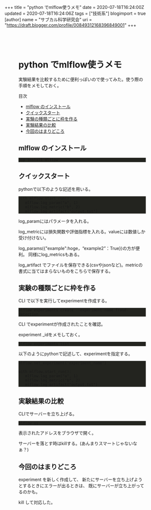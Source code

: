 +++
title = "python でmlflow使うメモ"
date = 2020-07-18T16:24:00Z
updated = 2020-07-18T16:24:06Z
tags = ["技術系"]
blogimport = true 
[author]
	name = "サブカル科学研究会"
	uri = "https://draft.blogger.com/profile/00849312168396849001"
+++

<html><head>      <meta charset="utf-8">      <meta name="viewport" content="width=device-width, initial-scale=1, shrink-to-fit=no">      <link rel="stylesheet" href="https://cdnjs.cloudflare.com/ajax/libs/highlight.js/9.15.6/styles/monokai-sublime.min.css" integrity="sha256-kTdkFYZP3TqSvlJAUiZ6/s5L2xu4xsdU9eYMWsKOk74=" crossorigin="anonymous">			<link rel="stylesheet" href="https://cdnjs.cloudflare.com/ajax/libs/github-markdown-css/3.0.1/github-markdown.min.css" integrity="sha256-HbgiGHMLxHZ3kkAiixyvnaaZFNjNWLYKD/QG6PWaQPc=" crossorigin="anonymous">			<link rel="stylesheet" href="/css/guest.bundle.css?v=0.13.0"><style type="text/css">      .markdown-body { 			  box-sizing: border-box; 			  min-width: 200px; 			  max-width: 980px; 			  margin: 0 auto; 			  padding: 45px; 			} 			.markdown-body pre { 			  background: #23241f; 			} 			.markdown-body strong, 			.markdown-body h1, 			.markdown-body h2, 			.markdown-body h3, 			.markdown-body h4, 			.markdown-body h5 { 			  font-weight: 700; 			} 			@media (max-width: 767px) { 			  .markdown-body { 			    padding: 15px; 			  } 			}</style><script src="https://code.jquery.com/jquery-3.4.1.min.js" integrity="sha256-CSXorXvZcTkaix6Yvo6HppcZGetbYMGWSFlBw8HfCJo=" crossorigin="anonymous"></script><title>python でmlflow使うメモ</title></head><body><div class="markdown-body"><h1 id="python_でmlflow使うメモ" onmouseover="this.querySelector('a .fa-link').style.display='inline-block'" onmouseout="this.querySelector('a .fa-link').style.display='none'">python でmlflow使うメモ<a href="#python_でmlflow使うメモ" title="python_でmlflow使うメモ"><i class="fas fa-link ml-1" style="display:none;"></i></a></h1><p>実験結果を比較するために便利っぽいので使ってみた。使う際の手順をメモしておく。</p><p>目次</p><ul><li><a href='#mlflow_のインストール'>mlflow のインストール</a></li><li><a href='#クイックスタート'>クイックスタート</a></li><li><a href='#実験の種類ごとに枠を作る'>実験の種類ごとに枠を作る</a></li><li><a href='#実験結果の比較'>実験結果の比較</a></li><li><a href='#今回のはまりどころ'>今回のはまりどころ</a></li></ul> <h2 id="mlflow_のインストール" onmouseover="this.querySelector('a .fa-link').style.display='inline-block'" onmouseout="this.querySelector('a .fa-link').style.display='none'">mlflow のインストール<a href="#mlflow_のインストール" title="mlflow_のインストール"><i class="fas fa-link ml-1" style="display:none;"></i></a></h2><pre><code>pip install mlflow</code></pre><h2 id="クイックスタート" onmouseover="this.querySelector('a .fa-link').style.display='inline-block'" onmouseout="this.querySelector('a .fa-link').style.display='none'">クイックスタート<a href="#クイックスタート" title="クイックスタート"><i class="fas fa-link ml-1" style="display:none;"></i></a></h2><p>pythonで以下のような記述を用いる。</p><pre><code>with mlflow.start_run():<br />   mlflow.log_param(&quot;a&quot;, 1)<br />   mlflow.log_metric(&quot;b&quot;, 2)<br />   mlflow.log_artifact(&quot;output.txt&quot;)</code></pre><p>log_paramにはパラメータを入れる。</p><p>log_metricには損失関数や評価指標を入れる。valueには数値しか受け付けない。</p><p>log_params({&quot;example&quot;:hoge，“example2”：True})の方が便利。 同様にlog_metricsもある。</p><p>log_artifact でファイルを保存できる(csvやjsonなど)。metricの書式に当てはまらないものをこちらで保存する。</p><h2 id="実験の種類ごとに枠を作る" onmouseover="this.querySelector('a .fa-link').style.display='inline-block'" onmouseout="this.querySelector('a .fa-link').style.display='none'">実験の種類ごとに枠を作る<a href="#実験の種類ごとに枠を作る" title="実験の種類ごとに枠を作る"><i class="fas fa-link ml-1" style="display:none;"></i></a></h2><p>CLI で以下を実行してexperimentを作成する。</p><pre><code>mlflow experiments create --experiment-name fraud-detection</code></pre><p>CLI でexperimentが作成されたことを確認。</p><p>experiment _idをメモしておく。</p><pre><code>mlflow experiments list<br /></code></pre><p>以下のようにpythonで記述して、experimentを指定する。</p><pre><code>mlflow.set_experiment(&#39;experiment_name&#39;)<br /><br />with mlflow.start_run():<br />   mlflow.log_param(&quot;a&quot;, 1)<br />   mlflow.log_metric(&quot;b&quot;, 2)<br />   mlflow.log_artifact(&quot;output.txt&quot;)<br /></code></pre><h2 id="実験結果の比較" onmouseover="this.querySelector('a .fa-link').style.display='inline-block'" onmouseout="this.querySelector('a .fa-link').style.display='none'">実験結果の比較<a href="#実験結果の比較" title="実験結果の比較"><i class="fas fa-link ml-1" style="display:none;"></i></a></h2><p>CLIでサーバーを立ち上げる。</p><pre><code>mlflow ui</code></pre><p>表示されたアドレスをブラウザで開く。</p><p>サーバーを落とす時はkillする。(あんまりスマートじゃないなぁ？)</p><h2 id="今回のはまりどころ" onmouseover="this.querySelector('a .fa-link').style.display='inline-block'" onmouseout="this.querySelector('a .fa-link').style.display='none'">今回のはまりどころ<a href="#今回のはまりどころ" title="今回のはまりどころ"><i class="fas fa-link ml-1" style="display:none;"></i></a></h2><p>experiment を新しく作成して、 新たにサーバーを立ち上げようとするときにエラーが出るときは、 既にサーバーが立ち上がってるのかも。</p><p>kill して対応した。</p></div></body><script src="https://cdnjs.cloudflare.com/ajax/libs/highlight.js/9.15.6/highlight.min.js" integrity="sha256-aYTdUrn6Ow1DDgh5JTc3aDGnnju48y/1c8s1dgkYPQ8=" crossorigin="anonymous"></script><script type="text/javascript">hljs.initHighlightingOnLoad();</script><script>		  $(document).on("mouseover", "h1,h2,h3,h4,h5", function(e) { 		    $(e.currentTarget).find(".fa-link").text("🔗").show(); 		  }); 		  $(document).on("mouseout", "h1,h2,h3,h4,h5", function(e) { 		    $(e.currentTarget).find(".fa-link").hide(); 		  });</script></html>
